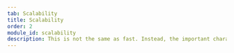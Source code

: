 ```yaml
---
tab: Scalability
title: Scalability
order: 2
module_id: scalability
description: This is not the same as fast. Instead, the important characteristic here is that the memory footprint of the program is bounded independent of data. This means the training set is not loaded into main memory before learning starts. In addition, the size of the set of features is bounded independent of the amount of training data using the hashing trick.
---
```

